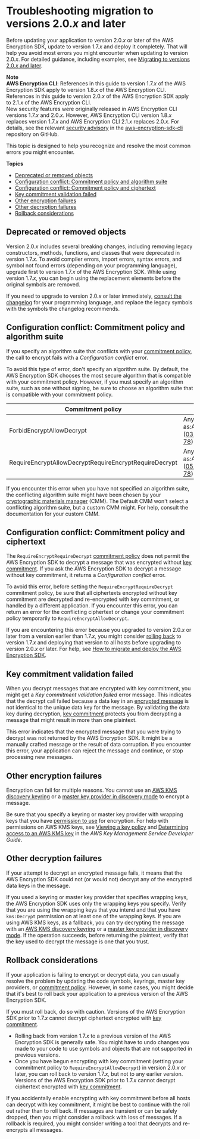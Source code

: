 # Troubleshooting migration to versions 2\.0\.*x* and later<a name="troubleshooting-migration"></a>

Before updating your application to version 2\.0\.*x* or later of the AWS Encryption SDK, update to version 1\.7\.*x* and deploy it completely\. That will help you avoid most errors you might encounter when updating to version 2\.0\.*x*\. For detailed guidance, including examples, see [Migrating to versions 2\.0\.*x* and later](migration.md)\.

**Note**  
**AWS Encryption CLI**: References in this guide to version 1\.7\.*x* of the AWS Encryption SDK apply to version 1\.8\.*x* of the AWS Encryption CLI\. References in this guide to version 2\.0\.*x* of the AWS Encryption SDK apply to 2\.1\.*x* of the AWS Encryption CLI\.  
New security features were originally released in AWS Encryption CLI versions 1\.7\.*x* and 2\.0\.*x*\. However, AWS Encryption CLI version 1\.8\.*x* replaces version 1\.7\.*x* and AWS Encryption CLI 2\.1\.*x* replaces 2\.0\.*x*\. For details, see the relevant [security advisory](https://github.com/aws/aws-encryption-sdk-cli/security/advisories/GHSA-2xwp-m7mq-7q3r) in the [aws\-encryption\-sdk\-cli](https://github.com/aws/aws-encryption-sdk-cli/) repository on GitHub\.

This topic is designed to help you recognize and resolve the most common errors you might encounter\.

**Topics**
+ [Deprecated or removed objects](#deprecated-removed)
+ [Configuration conflict: Commitment policy and algorithm suite](#configuration-conflict_1)
+ [Configuration conflict: Commitment policy and ciphertext](#configuration-conflict_2)
+ [Key commitment validation failed](#commitment-failed)
+ [Other encryption failures](#encrypt-failed)
+ [Other decryption failures](#decrypt-failed)
+ [Rollback considerations](#migration-rollback)

## Deprecated or removed objects<a name="deprecated-removed"></a>

Version 2\.0\.*x* includes several breaking changes, including removing legacy constructors, methods, functions, and classes that were deprecated in version 1\.7\.*x*\. To avoid compiler errors, import errors, syntax errors, and symbol not found errors \(depending on your programming language\), upgrade first to version 1\.7\.*x* of the AWS Encryption SDK\. While using version 1\.7\.*x*, you can begin using the replacement elements before the original symbols are removed\.

If you need to upgrade to version 2\.0\.*x* or later immediately, [consult the changelog](about-versions.md) for your programming language, and replace the legacy symbols with the symbols the changelog recommends\.

## Configuration conflict: Commitment policy and algorithm suite<a name="configuration-conflict_1"></a>

If you specify an algorithm suite that conflicts with your [commitment policy](concepts.md#commitment-policy), the call to encrypt fails with a *Configuration conflict* error\.

To avoid this type of error, don't specify an algorithm suite\. By default, the AWS Encryption SDK chooses the most secure algorithm that is compatible with your commitment policy\. However, if you must specify an algorithm suite, such as one without signing, be sure to choose an algorithm suite that is compatible with your commitment policy\.


| Commitment policy | Compatible algorithm suites | 
| --- | --- | 
| ForbidEncryptAllowDecrypt | Any algorithm suite *without* key commitment, such as:AES\_256\_GCM\_IV12\_TAG16\_HKDF\_SHA384\_ECDSA\_P384 \([03 78](algorithms-reference.md)\) \(with signing\) `AES_256_GCM_IV12_TAG16_HKDF_SHA256` \([01 78](algorithms-reference.md)\) \(without signing\) | 
| RequireEncryptAllowDecryptRequireEncryptRequireDecrypt | Any algorithm suite *with* key commitment, such as:AES\_256\_GCM\_HKDF\_SHA512\_COMMIT\_KEY\_ECDSA\_P384 \([05 78](algorithms-reference.md)\) \(with signing\) `AES_256_GCM_HKDF_SHA512_COMMIT_KEY` \([04 78](algorithms-reference.md)\) \(without signing\) | 

If you encounter this error when you have not specified an algorithm suite, the conflicting algorithm suite might have been chosen by your [cryptographic materials manager](concepts.md#crypt-materials-manager) \(CMM\)\. The Default CMM won't select a conflicting algorithm suite, but a custom CMM might\. For help, consult the documentation for your custom CMM\.

## Configuration conflict: Commitment policy and ciphertext<a name="configuration-conflict_2"></a>

The `RequireEncryptRequireDecrypt` [commitment policy](concepts.md#commitment-policy) does not permit the AWS Encryption SDK to decrypt a message that was encrypted without [key commitment](concepts.md#key-commitment)\. If you ask the AWS Encryption SDK to decrypt a message without key commitment, it returns a *Configuration conflict* error\.

To avoid this error, before setting the `RequireEncryptRequireDecrypt` commitment policy, be sure that all ciphertexts encrypted without key commitment are decrypted and re\-encrypted with key commitment, or handled by a different application\. If you encounter this error, you can return an error for the conflicting ciphertext or change your commitment policy temporarily to `RequireEncryptAllowDecrypt`\.

If you are encountering this error because you upgraded to version 2\.0\.*x* or later from a version earlier than 1\.7\.*x*, you might consider [rolling back](#migration-rollback) to version 1\.7\.*x* and deploying that version to all hosts before upgrading to version 2\.0\.*x* or later\. For help, see [How to migrate and deploy the AWS Encryption SDK](migration-guide.md)\.

## Key commitment validation failed<a name="commitment-failed"></a>

When you decrypt messages that are encrypted with key commitment, you might get a *Key commitment validation failed* error message\. This indicates that the decrypt call failed because a data key in an [encrypted message](concepts.md#DEK) is not identical to the unique data key for the message\. By validating the data key during decryption, [key commitment](concepts.md#key-commitment) protects you from decrypting a message that might result in more than one plaintext\. 

This error indicates that the encrypted message that you were trying to decrypt was not returned by the AWS Encryption SDK\. It might be a manually crafted message or the result of data corruption\. If you encounter this error, your application can reject the message and continue, or stop processing new messages\.

## Other encryption failures<a name="encrypt-failed"></a>

Encryption can fail for multiple reasons\. You cannot use an [AWS KMS discovery keyring](use-kms-keyring.md#kms-keyring-discovery) or a [master key provider in discovery mode](migrate-mkps-v2.md) to encrypt a message\. 

Be sure that you specify a keyring or master key provider with wrapping keys that you have [permission to use](use-kms-keyring.md#kms-keyring-permissions) for encryption\. For help with permissions on AWS KMS keys, see [Viewing a key policy](https://docs.aws.amazon.com/kms/latest/developerguide/key-policy-viewing.html) and [Determining access to an AWS KMS key](https://docs.aws.amazon.com/kms/latest/developerguide/determining-access.html) in the *AWS Key Management Service Developer Guide*\.

## Other decryption failures<a name="decrypt-failed"></a>

If your attempt to decrypt an encrypted message fails, it means that the AWS Encryption SDK could not \(or would not\) decrypt any of the encrypted data keys in the message\. 

If you used a keyring or master key provider that specifies wrapping keys, the AWS Encryption SDK uses only the wrapping keys you specify\. Verify that you are using the wrapping keys that you intend and that you have `kms:Decrypt` permission on at least one of the wrapping keys\. If you are using AWS KMS keys, as a fallback, you can try decrypting the message with an [AWS KMS discovery keyring](use-kms-keyring.md#kms-keyring-discovery) or a [master key provider in discovery mode](migrate-mkps-v2.md)\. If the operation succeeds, before returning the plaintext, verify that the key used to decrypt the message is one that you trust\. 

## Rollback considerations<a name="migration-rollback"></a>

If your application is failing to encrypt or decrypt data, you can usually resolve the problem by updating the code symbols, keyrings, master key providers, or [commitment policy](concepts.md#commitment-policy)\. However, in some cases, you might decide that it's best to roll back your application to a previous version of the AWS Encryption SDK\.

If you must roll back, do so with caution\. Versions of the AWS Encryption SDK prior to 1\.7\.*x* cannot decrypt ciphertext encrypted with [key commitment](concepts.md#key-commitment)\.
+ Rolling back from version 1\.7\.*x* to a previous version of the AWS Encryption SDK is generally safe\. You might have to undo changes you made to your code to use symbols and objects that are not supported in previous versions\. 
+ Once you have begun encrypting with key commitment \(setting your commitment policy to `RequireEncryptAllowDecrypt`\) in version 2\.0\.*x* or later, you can roll back to version 1\.7\.*x*, but not to any earlier version\. Versions of the AWS Encryption SDK prior to 1\.7\.*x* cannot decrypt ciphertext encrypted with [key commitment](concepts.md#key-commitment)\.

If you accidentally enable encrypting with key commitment before all hosts can decrypt with key commitment, it might be best to continue with the roll out rather than to roll back\. If messages are transient or can be safely dropped, then you might consider a rollback with loss of messages\. If a rollback is required, you might consider writing a tool that decrypts and re\-encrypts all messages\.